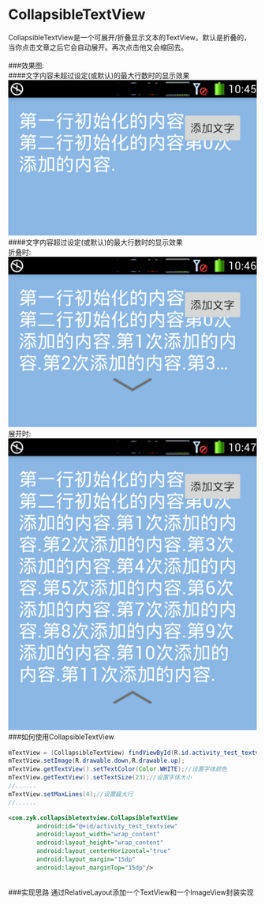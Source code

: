 # CollapsibleTextView
CollapsibleTextView是一个可展开/折叠显示文本的TextView。默认是折叠的，当你点击文章之后它会自动展开。再次点击他又会缩回去。<br>
<br>
###效果图:<br>
####文字内容未超过设定(或默认)的最大行数时的显示效果<br>
![](https://github.com/yukun314/CollapsibleTextView/raw/master/preview/image1.png)
####文字内容超过设定(或默认)的最大行数时的显示效果<br>
折叠时:<br>
![](https://github.com/yukun314/CollapsibleTextView/raw/master/preview/image2.png)<br>
展开时:<br>
![](https://github.com/yukun314/CollapsibleTextView/raw/master/preview/image3.png)
<br>
###如何使用CollapsibleTextView
```java
mTextView = (CollapsibleTextView) findViewById(R.id.activity_test_textview);
mTextView.setImage(R.drawable.down,R.drawable.up);
mTextView.getTextView().setTextColor(Color.WHITE);//设置字体颜色
mTextView.getTextView().setTextSize(23);//设置字体大小
//......
mTextView.setMaxLines(4);//设置最大行
//......
```
```xml
<com.zyk.collapsibletextview.CollapsibleTextView
        android:id="@+id/activity_test_textview"
        android:layout_width="wrap_content"
        android:layout_height="wrap_content"
        android:layout_centerHorizontal="true"
        android:layout_margin="15dp"
        android:layout_marginTop="15dp"/>
```
<br>
###实现思路
通过RelativeLayout添加一个TextView和一个ImageView封装实现

